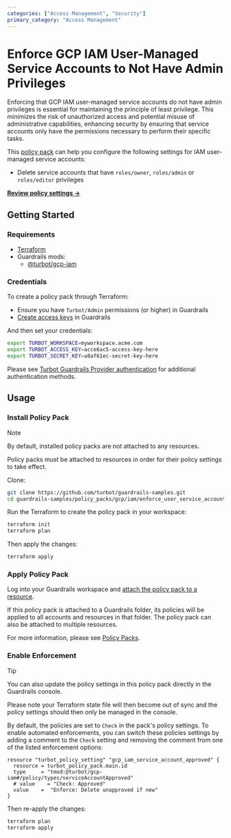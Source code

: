 ```yaml
---
categories: ["Access Management", "Security"]
primary_category: "Access Management"
---
```


# Enforce GCP IAM User-Managed Service Accounts to Not Have Admin Privileges

Enforcing that GCP IAM user-managed service accounts do not have admin privileges is essential for maintaining the principle of least privilege. This minimizes the risk of unauthorized access and potential misuse of administrative capabilities, enhancing security by ensuring that service accounts only have the permissions necessary to perform their specific tasks.

This [policy pack](https://turbot.com/guardrails/docs/concepts/resources/smart-folders) can help you configure the following settings for IAM user-managed service accounts:

- Delete service accounts that have `roles/owner`, `roles/admin` or `roles/editor` privileges

**[Review policy settings →](https://hub-guardrails-turbot-com-git-development-turbot.vercel.app/policy-packs/enforce_user_service_accounts_to_not_have_admin_privileges/settings)**

## Getting Started

### Requirements

- [Terraform](https://developer.hashicorp.com/terraform/tutorials/gcp-get-started/install-cli)
- Guardrails mods:
  - [@turbot/gcp-iam](https://hub-guardrails-turbot-com-git-development-turbot.vercel.app/gcp/mods/gcp-iam)

### Credentials

To create a policy pack through Terraform:

- Ensure you have `Turbot/Admin` permissions (or higher) in Guardrails
- [Create access keys](https://turbot.com/guardrails/docs/guides/iam/access-keys#generate-a-new-guardrails-api-access-key) in Guardrails

And then set your credentials:

```sh
export TURBOT_WORKSPACE=myworkspace.acme.com
export TURBOT_ACCESS_KEY=acce6ac5-access-key-here
export TURBOT_SECRET_KEY=a8af61ec-secret-key-here
```

Please see [Turbot Guardrails Provider authentication](https://registry.terraform.io/providers/turbot/turbot/latest/docs#authentication) for additional authentication methods.

## Usage

### Install Policy Pack

> [!NOTE]
> By default, installed policy packs are not attached to any resources.
>
> Policy packs must be attached to resources in order for their policy settings to take effect.

Clone:

```sh
git clone https://github.com/turbot/guardrails-samples.git
cd guardrails-samples/policy_packs/gcp/iam/enforce_user_service_accounts_to_not_have_admin_privileges
```

Run the Terraform to create the policy pack in your workspace:

```sh
terraform init
terraform plan
```

Then apply the changes:

```sh
terraform apply
```

### Apply Policy Pack

Log into your Guardrails workspace and [attach the policy pack to a resource](https://turbot.com/guardrails/docs/guides/working-with-folders/smart#attach-a-smart-folder-to-a-resource).

If this policy pack is attached to a Guardrails folder, its policies will be applied to all accounts and resources in that folder. The policy pack can also be attached to multiple resources.

For more information, please see [Policy Packs](https://turbot.com/guardrails/docs/concepts/resources/smart-folders).

### Enable Enforcement

> [!TIP]
> You can also update the policy settings in this policy pack directly in the Guardrails console.
>
> Please note your Terraform state file will then become out of sync and the policy settings should then only be managed in the console.

By default, the policies are set to `Check` in the pack's policy settings. To enable automated enforcements, you can switch these policies settings by adding a comment to the `Check` setting and removing the comment from one of the listed enforcement options:

```hcl
resource "turbot_policy_setting" "gcp_iam_service_account_approved" {
  resource = turbot_policy_pack.main.id
  type     = "tmod:@turbot/gcp-iam#/policy/types/serviceAccountApproved"
  # value    = "Check: Approved"
  value    =  "Enforce: Delete unapproved if new"
}
```

Then re-apply the changes:

```sh
terraform plan
terraform apply
```
